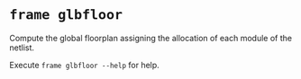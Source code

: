 # `frame glbfloor`

Compute the global floorplan assigning the allocation of each module of the netlist.

Execute `frame glbfloor --help` for help.
